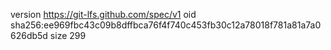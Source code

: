 version https://git-lfs.github.com/spec/v1
oid sha256:ee969fbc43c09b8dffbca76f4f740c453fb30c12a78018f781a81a7a0626db5d
size 299
